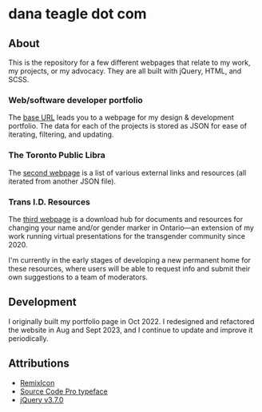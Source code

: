 # dana teagle dot com

## About
This is the repository for a few different webpages that relate to my work, my projects, or my advocacy. They are all built with jQuery, HTML, and SCSS.

### Web/software developer portfolio
The [base URL](https://danateagle.com/) leads you to a webpage for my design & development portfolio. The data for each of the projects is stored as JSON for ease of iterating, filtering, and updating.

### The Toronto Public Libra
The [second webpage](https://danateagle.com/share) is a list of various external links and resources (all iterated from another JSON file).

### Trans I.D. Resources
The [third webpage](https://danateagle.com/trans-id-resources) is a download hub for documents and resources for changing your name and/or gender marker in Ontario—an extension of my work running virtual presentations for the transgender community since 2020.

I'm currently in the early stages of developing a new permanent home for these resources, where users will be able to request info and submit their own suggestions to a team of moderators.

## Development
I originally built my portfolio page in Oct 2022. I redesigned and refactored the website in Aug and Sept 2023, and I continue to update and improve it periodically.

## Attributions
- [RemixIcon](https://remixicon.com/)
- [Source Code Pro typeface](https://fonts.google.com/specimen/Source+Code+Pro)
- [jQuery v3.7.0](https://jquery.com/)
